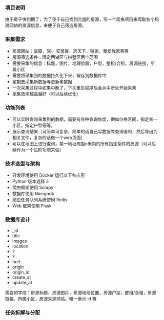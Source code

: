### 项目说明
由于房子快到期了，为了便于自己找到合适的房源，写一个爬虫项目来爬取各个租房网站的房源信息，来便于自己筛选房源。

### 采集需求
* 房源网站：豆瓣，58，安居客，房天下，链家，我爱我家等等
* 房源筛选条件：限定西湖区与拱墅区两个范围
* 需要采集的信息：标题，图片，地理位置，户型，整租/合租，房源链接，所属小区
* 需要将采集到的数据持久化下来，保存到数据库中
* 定期去采集新数据与更新老数据
* 一次采集过程中如果中断了，下次重启程序后会从中断处开始采集
* 采集效率越高越好（可以后续优化）

### 功能列表
* 可以实时查询采集到的数据，需要有各种查询维度，例如价格区间，指定某一小区，指定户型等等。
* 展示查询结果（可简单可复杂，简单的话自己写数据库查询语句，然后导出为相关文件，复杂的话做一个web页面）
* 可以在地图上进行查询，某一地址周围n米内的所有指定条件的房源（可以后续作为一个进阶功能来做）

### 技术选型与架构
* 开发环境使用 Docker 运行以下各应用
* Python 版本选择 3
* 爬虫框架使用 Scrapy
* 数据库使用 Mongodb
* 爬虫任务队列系统使用 Redis
* Web 框架使用 Flask

### 数据库设计
* _id
* title
* images
* location
* ?
* ?
* href
* origin
* origin_id
* create_at
* update_at

需要的字段：房源标题，房源图片，房源地理位置，房源户型，整租/合租，房源链接，所属小区，房源来源网站，唯一表示 id 等 

### 任务拆解与分配


